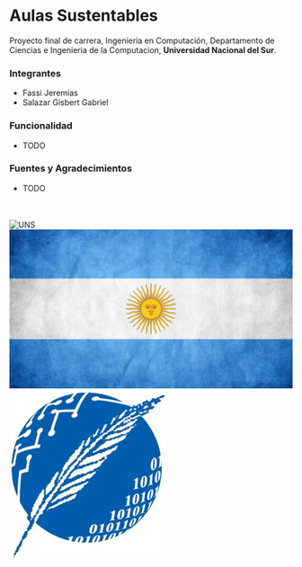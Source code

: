 # Aulas Sustentables

Proyecto final de carrera, Ingenieria en Computación, Departamento de Ciencias e Ingenieria de la Computacion, **Universidad Nacional del Sur**.

### Integrantes
* Fassi Jeremias
* Salazar Gisbert Gabriel

### Funcionalidad
* TODO

### Fuentes y Agradecimientos
* TODO

<br>
<br>

<link href="repoassets/style.css" rel="stylesheet"></link>

<div class="container">
   <img src="repoassets/logo-uns-square.png" alt="UNS" id="uns">  
   <img src="repoassets/banderaHD.jpg" alt="flag" id="flag">
   <img src="repoassets/dcic-logo.jpg" alt="DCIC" id="dcic">
</div>
